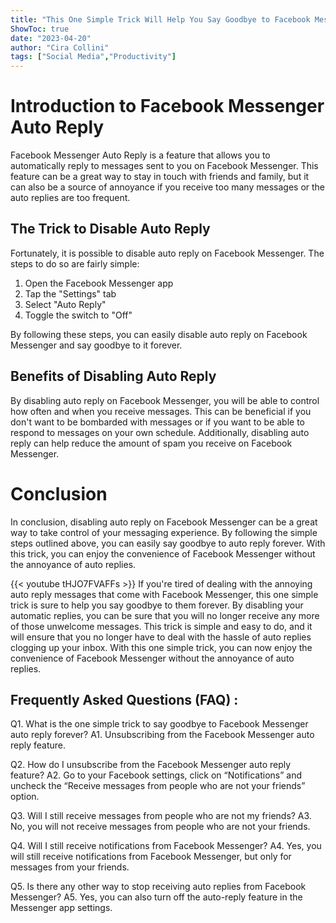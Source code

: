 ```yaml
---
title: "This One Simple Trick Will Help You Say Goodbye to Facebook Messenger Auto Reply Forever!"
ShowToc: true 
date: "2023-04-20"
author: "Cira Collini" 
tags: ["Social Media","Productivity"]
---
```

# Introduction to Facebook Messenger Auto Reply

Facebook Messenger Auto Reply is a feature that allows you to automatically reply to messages sent to you on Facebook Messenger. This feature can be a great way to stay in touch with friends and family, but it can also be a source of annoyance if you receive too many messages or the auto replies are too frequent.

## The Trick to Disable Auto Reply

Fortunately, it is possible to disable auto reply on Facebook Messenger. The steps to do so are fairly simple:

1. Open the Facebook Messenger app
2. Tap the "Settings" tab
3. Select "Auto Reply"
4. Toggle the switch to "Off"

By following these steps, you can easily disable auto reply on Facebook Messenger and say goodbye to it forever.

## Benefits of Disabling Auto Reply

By disabling auto reply on Facebook Messenger, you will be able to control how often and when you receive messages. This can be beneficial if you don't want to be bombarded with messages or if you want to be able to respond to messages on your own schedule. Additionally, disabling auto reply can help reduce the amount of spam you receive on Facebook Messenger.

# Conclusion

In conclusion, disabling auto reply on Facebook Messenger can be a great way to take control of your messaging experience. By following the simple steps outlined above, you can easily say goodbye to auto reply forever. With this trick, you can enjoy the convenience of Facebook Messenger without the annoyance of auto replies.

{{< youtube tHJO7FVAFFs >}} 
If you're tired of dealing with the annoying auto reply messages that come with Facebook Messenger, this one simple trick is sure to help you say goodbye to them forever. By disabling your automatic replies, you can be sure that you will no longer receive any more of those unwelcome messages. This trick is simple and easy to do, and it will ensure that you no longer have to deal with the hassle of auto replies clogging up your inbox. With this one simple trick, you can now enjoy the convenience of Facebook Messenger without the annoyance of auto replies.

## Frequently Asked Questions (FAQ) :
Q1. What is the one simple trick to say goodbye to Facebook Messenger auto reply forever?
A1. Unsubscribing from the Facebook Messenger auto reply feature.

Q2. How do I unsubscribe from the Facebook Messenger auto reply feature?
A2. Go to your Facebook settings, click on “Notifications” and uncheck the “Receive messages from people who are not your friends” option.

Q3. Will I still receive messages from people who are not my friends?
A3. No, you will not receive messages from people who are not your friends.

Q4. Will I still receive notifications from Facebook Messenger?
A4. Yes, you will still receive notifications from Facebook Messenger, but only for messages from your friends.

Q5. Is there any other way to stop receiving auto replies from Facebook Messenger?
A5. Yes, you can also turn off the auto-reply feature in the Messenger app settings.


